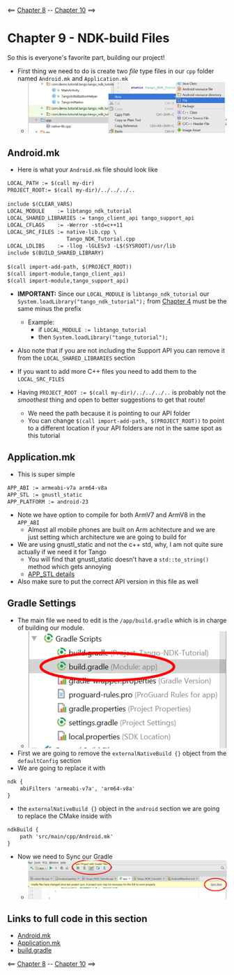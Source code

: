 <== [Chapter 8](./Chapter_08.md) -- [Chapter 10](./Chapter_10.md) ==>

# Chapter 9 - NDK-build Files
So this is everyone's favorite part, building our project!

* First thing we need to do is create two *file* type files in our `cpp` folder named `Android.mk` and `Application.mk`
    * ![NDK Build File Add](../Images/NDK_Build_File_Add.png)

## Android.mk
* Here is what your `Android.mk` file should look like
```
LOCAL_PATH := $(call my-dir)
PROJECT_ROOT:= $(call my-dir)/../../../..

include $(CLEAR_VARS)
LOCAL_MODULE    := libtango_ndk_tutorial
LOCAL_SHARED_LIBRARIES := tango_client_api tango_support_api
LOCAL_CFLAGS    := -Werror -std=c++11
LOCAL_SRC_FILES := native-lib.cpp \
                   Tango_NDK_Tutorial.cpp
LOCAL_LDLIBS    := -llog -lGLESv3 -L$(SYSROOT)/usr/lib
include $(BUILD_SHARED_LIBRARY)

$(call import-add-path, $(PROJECT_ROOT))
$(call import-module,tango_client_api)
$(call import-module,tango_support_api)
```
* **IMPORTANT:** Since our `LOCAL_MODULE` is `libtango_ndk_tutorial` our `System.loadLibrary("tango_ndk_tutorial");` from [Chapter 4](./Chapter_04.md) must be the same minus the prefix
    * Example:
        * if `LOCAL_MODULE := libtango_tutorial`
        * then `System.loadLibrary("tango_tutorial");`
        
* Also note that if you are not including the Support API you can remove it from the `LOCAL_SHARED_LIBRARIES` section
* If you want to add more C++ files you need to add them to the `LOCAL_SRC_FILES`
* Having `PROJECT_ROOT := $(call my-dir)/../../../..` is probably not the *smoothest* thing and open to better suggestions to get that route!
	* We need the path because it is pointing to our API folder
	* You can change `$(call import-add-path, $(PROJECT_ROOT))` to point to a different location if your API folders are not in the same spot as this tutorial

## Application.mk
* This is super simple
```
APP_ABI := armeabi-v7a arm64-v8a
APP_STL := gnustl_static
APP_PLATFORM := android-23
```
* Note we have option to compile for both ArmV7 and ArmV8 in the `APP_ABI`
	* Almost all mobile phones are built on Arm achitecture and we are just setting which architecture we are going to build for
* We are using gnustl_static and not the c++ std, why, I am not quite sure actually if we need it for Tango
	* You will find that gnustl_static doesn't have a `std::to_string()` method which gets annoying
	* [APP_STL details](https://developer.android.com/ndk/guides/cpp-support.html)
* Also make sure to put the correct API version in this file as well

## Gradle Settings
* The main file we need to edit is the `/app/build.gradle` which is in charge of building our module.
    * ![Build Gradle File](../Images/Build_Gradle_File.png)
* First we are going to remove the `externalNativeBuild {}` object from the `defaultConfig` section
* We are going to replace it with
```
ndk {
    abiFilters 'armeabi-v7a', 'arm64-v8a'
}
```
* the `externalNativeBuild {}` object in the `android` section we are going to replace the CMake inside with
```
ndkBuild {
    path 'src/main/cpp/Android.mk'
}
```
* Now we need to Sync our Gradle
    * ![Sync Gradle GUI](../Images/Sync_Gradle.png)
    
## Links to full code in this section
* [Android.mk](../Sample_Code/Tango-NDK-Tutorial/app/src/main/cpp/Android.mk)
* [Application.mk](../Sample_Code/Tango-NDK-Tutorial/app/src/main/cpp/Application.mk)
* [build.gradle](../Sample_Code/Tango-NDK-Tutorial/app/build.gradle)


<== [Chapter 8](./Chapter_08.md) -- [Chapter 10](./Chapter_10.md) ==>